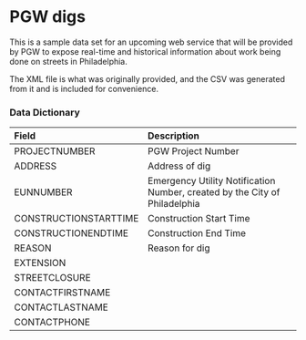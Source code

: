 # PGW digs
This is a sample data set for an upcoming web service that will be provided by PGW to expose real-time and historical information about work being done on streets in Philadelphia.

The XML file is what was originally provided, and the CSV was generated from it and is included for convenience.

### Data Dictionary
| Field | Description |
|:------|:-----------|
| PROJECTNUMBER | PGW Project Number
| ADDRESS | Address of dig
| EUNNUMBER | Emergency Utility Notification Number, created by the City of Philadelphia
| CONSTRUCTIONSTARTTIME | Construction Start Time
| CONSTRUCTIONENDTIME | Construction End Time
| REASON | Reason for dig
| EXTENSION | 
| STREETCLOSURE | 
| CONTACTFIRSTNAME | 
| CONTACTLASTNAME | 
| CONTACTPHONE |
